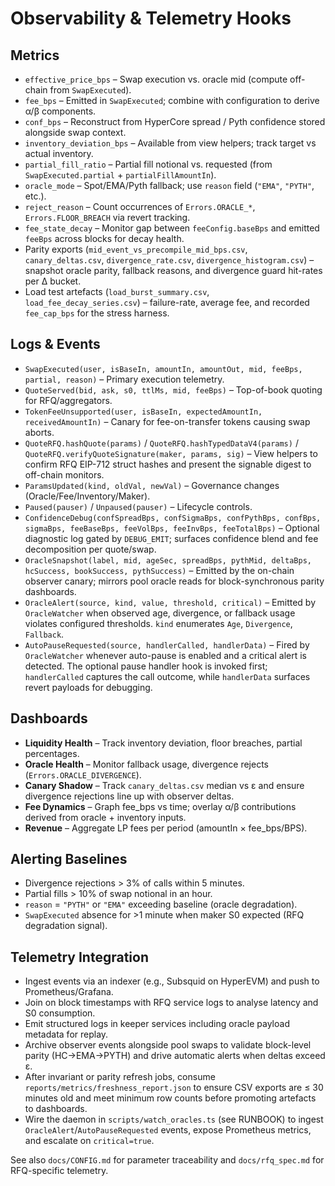 # Observability & Telemetry Hooks

## Metrics
- `effective_price_bps` – Swap execution vs. oracle mid (compute off-chain from `SwapExecuted`).
- `fee_bps` – Emitted in `SwapExecuted`; combine with configuration to derive α/β components.
- `conf_bps` – Reconstruct from HyperCore spread / Pyth confidence stored alongside swap context.
- `inventory_deviation_bps` – Available from view helpers; track target vs actual inventory.
- `partial_fill_ratio` – Partial fill notional vs. requested (from `SwapExecuted.partial` + `partialFillAmountIn`).
- `oracle_mode` – Spot/EMA/Pyth fallback; use `reason` field (`"EMA"`, `"PYTH"`, etc.).
- `reject_reason` – Count occurrences of `Errors.ORACLE_*`, `Errors.FLOOR_BREACH` via revert tracking.
- `fee_state_decay` – Monitor gap between `feeConfig.baseBps` and emitted `feeBps` across blocks for decay health.
- Parity exports (`mid_event_vs_precompile_mid_bps.csv`, `canary_deltas.csv`, `divergence_rate.csv`, `divergence_histogram.csv`) – snapshot oracle parity, fallback reasons, and divergence guard hit-rates per Δ bucket.
- Load test artefacts (`load_burst_summary.csv`, `load_fee_decay_series.csv`) – failure-rate, average fee, and recorded `fee_cap_bps` for the stress harness.

## Logs & Events
- `SwapExecuted(user, isBaseIn, amountIn, amountOut, mid, feeBps, partial, reason)` – Primary execution telemetry.
- `QuoteServed(bid, ask, s0, ttlMs, mid, feeBps)` – Top-of-book quoting for RFQ/aggregators.
- `TokenFeeUnsupported(user, isBaseIn, expectedAmountIn, receivedAmountIn)` – Canary for fee-on-transfer tokens causing swap aborts.
- `QuoteRFQ.hashQuote(params)` / `QuoteRFQ.hashTypedDataV4(params)` / `QuoteRFQ.verifyQuoteSignature(maker, params, sig)` – View helpers to confirm RFQ EIP-712 struct hashes and present the signable digest to off-chain monitors.
- `ParamsUpdated(kind, oldVal, newVal)` – Governance changes (Oracle/Fee/Inventory/Maker).
- `Paused(pauser)` / `Unpaused(pauser)` – Lifecycle controls.
- `ConfidenceDebug(confSpreadBps, confSigmaBps, confPythBps, confBps, sigmaBps, feeBaseBps, feeVolBps, feeInvBps, feeTotalBps)` – Optional diagnostic log gated by `DEBUG_EMIT`; surfaces confidence blend and fee decomposition per quote/swap.
- `OracleSnapshot(label, mid, ageSec, spreadBps, pythMid, deltaBps, hcSuccess, bookSuccess, pythSuccess)` – Emitted by the on-chain observer canary; mirrors pool oracle reads for block-synchronous parity dashboards.
- `OracleAlert(source, kind, value, threshold, critical)` – Emitted by `OracleWatcher` when observed age, divergence, or fallback usage violates configured thresholds. `kind` enumerates `Age`, `Divergence`, `Fallback`.
- `AutoPauseRequested(source, handlerCalled, handlerData)` – Fired by `OracleWatcher` whenever auto-pause is enabled and a critical alert is detected. The optional pause handler hook is invoked first; `handlerCalled` captures the call outcome, while `handlerData` surfaces revert payloads for debugging.

## Dashboards
- **Liquidity Health** – Track inventory deviation, floor breaches, partial percentages.
- **Oracle Health** – Monitor fallback usage, divergence rejects (`Errors.ORACLE_DIVERGENCE`).
- **Canary Shadow** – Track `canary_deltas.csv` median vs ε and ensure divergence rejections line up with observer deltas.
- **Fee Dynamics** – Graph fee_bps vs time; overlay α/β contributions derived from oracle + inventory inputs.
- **Revenue** – Aggregate LP fees per period (amountIn × fee_bps/BPS).

## Alerting Baselines
- Divergence rejections > 3% of calls within 5 minutes.
- Partial fills > 10% of swap notional in an hour.
- `reason` = `"PYTH"` or `"EMA"` exceeding baseline (oracle degradation).
- `SwapExecuted` absence for >1 minute when maker S0 expected (RFQ degradation signal).

## Telemetry Integration
- Ingest events via an indexer (e.g., Subsquid on HyperEVM) and push to Prometheus/Grafana.
- Join on block timestamps with RFQ service logs to analyse latency and S0 consumption.
- Emit structured logs in keeper services including oracle payload metadata for replay.
- Archive observer events alongside pool swaps to validate block-level parity (HC→EMA→PYTH) and drive automatic alerts when deltas exceed ε.
- After invariant or parity refresh jobs, consume `reports/metrics/freshness_report.json` to ensure CSV exports are ≤ 30 minutes old and meet minimum row counts before promoting artefacts to dashboards.
- Wire the daemon in `scripts/watch_oracles.ts` (see RUNBOOK) to ingest `OracleAlert`/`AutoPauseRequested` events, expose Prometheus metrics, and escalate on `critical=true`.

See also `docs/CONFIG.md` for parameter traceability and `docs/rfq_spec.md` for RFQ-specific telemetry.
